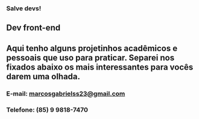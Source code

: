 ### Salve devs!

## Dev front-end
## Aqui tenho alguns projetinhos acadêmicos e pessoais que uso para praticar. Separei nos fixados abaixo os mais interessantes para vocês darem uma olhada.
 
### E-mail: marcosgabrielss23@gmail.com
### Telefone: (85) 9 9818-7470

<!--
**gabriel-santi/gabriel-santi** is a ✨ _special_ ✨ repository because its `README.md` (this file) appears on your GitHub profile.

Here are some ideas to get you started:

- 🔭 I’m currently working on ...
- 🌱 I’m currently learning ...
- 👯 I’m looking to collaborate on ...
- 🤔 I’m looking for help with ...
- 💬 Ask me about ...
- 📫 How to reach me: ...
- 😄 Pronouns: ...
- ⚡ Fun fact: ...
-->
